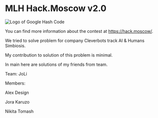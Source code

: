 # MLH Hack.Moscow v2.0

![Logo of Google Hash Code](https://pp.userapi.com/c840737/v840737236/67192/unIViZFwTQ4.jpg)


You can find more information about the contest at https://hack.moscow/.

We tried to solve problem for company Cleverbots track AI & Humans Simbiosis.

My contribution to solution of this problem is minimal.

In main here are solutions of my friends from team.

Team: JoLi

Members:

Alex Design

Jora Karuzo

Nikita Tomash
